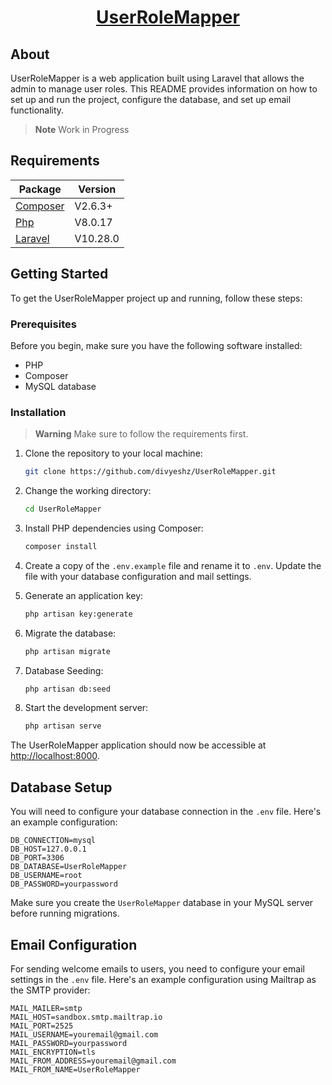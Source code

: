 <a href="https://github.com/divyeshz/UserRoleMapper.git"> <h1 align="center">UserRoleMapper</h1></a>

## About

UserRoleMapper is a web application built using Laravel that allows the admin to manage user roles. This README provides information on how to set up and run the project, configure the database, and set up email functionality.

> **Note**
> Work in Progress

## Requirements

Package | Version
--- | ---
[Composer](https://getcomposer.org/)  | V2.6.3+
[Php](https://www.php.net/)  | V8.0.17
[Laravel](https://laravel.com/)  | V10.28.0

## Getting Started

To get the UserRoleMapper project up and running, follow these steps:

### Prerequisites

Before you begin, make sure you have the following software installed:

- PHP
- Composer
- MySQL database

### Installation

> **Warning**
> Make sure to follow the requirements first.

1. Clone the repository to your local machine:

   ```bash
   git clone https://github.com/divyeshz/UserRoleMapper.git
   ```

2. Change the working directory:

   ```bash
   cd UserRoleMapper
   ```

3. Install PHP dependencies using Composer:

   ```bash
   composer install
   ```

4. Create a copy of the `.env.example` file and rename it to `.env`. Update the file with your database configuration and mail settings.

5. Generate an application key:

   ```bash
   php artisan key:generate
   ```

6. Migrate the database:

   ```bash
   php artisan migrate
   ```

7. Database Seeding:

   ```bash
   php artisan db:seed
   ```

8. Start the development server:

   ```bash
   php artisan serve
   ```

The UserRoleMapper application should now be accessible at [http://localhost:8000](http://localhost:8000).

## Database Setup

You will need to configure your database connection in the `.env` file. Here's an example configuration:

```dotenv
DB_CONNECTION=mysql
DB_HOST=127.0.0.1
DB_PORT=3306
DB_DATABASE=UserRoleMapper
DB_USERNAME=root
DB_PASSWORD=yourpassword
```

Make sure you create the `UserRoleMapper` database in your MySQL server before running migrations.

## Email Configuration

For sending welcome emails to users, you need to configure your email settings in the `.env` file. Here's an example configuration using Mailtrap as the SMTP provider:

```dotenv
MAIL_MAILER=smtp
MAIL_HOST=sandbox.smtp.mailtrap.io
MAIL_PORT=2525
MAIL_USERNAME=youremail@gmail.com
MAIL_PASSWORD=yourpassword
MAIL_ENCRYPTION=tls
MAIL_FROM_ADDRESS=youremail@gmail.com
MAIL_FROM_NAME=UserRoleMapper
```
